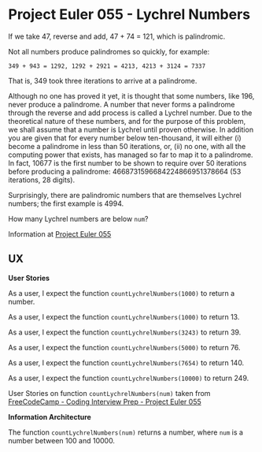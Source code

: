 # Project Euler 055 - Lychrel Numbers

If we take 47, reverse and add, 47 + 74 = 121, which is palindromic.

Not all numbers produce palindromes so quickly, for example:

    349 + 943 = 1292, 1292 + 2921 = 4213, 4213 + 3124 = 7337

That is, 349 took three iterations to arrive at a palindrome.

Although no one has proved it yet, it is thought that some numbers, like 196, never produce a palindrome.  A number that never forms a palindrome through the reverse and add process is called a Lychrel number.  Due to the theoretical nature of these numbers, and for the purpose of this problem, we shall assume that a number is Lychrel until proven otherwise.  In addition you are given that for every number below ten-thousand, it will either (i) become a palindrome in less than 50 iterations, or, (ii) no one, with all the computing power that exists, has managed so far to map it to a palindrome.  In fact, 10677 is the first number to be shown to require over 50 iterations before producing a palindrome: 4668731596684224866951378664 (53 iterations, 28 digits).

Surprisingly, there are palindromic numbers that are themselves Lychrel numbers; the first example is 4994.

How many Lychrel numbers are below `num`?

Information at [Project Euler 055](https://projecteuler.net/problem=55)

## UX

**User Stories**

As a user, I expect the function `countLychrelNumbers(1000)` to return a number.

As a user, I expect the function `countLychrelNumbers(1000)` to return 13.

As a user, I expect the function `countLychrelNumbers(3243)` to return 39.

As a user, I expect the function `countLychrelNumbers(5000)` to return 76.

As a user, I expect the function `countLychrelNumbers(7654)` to return 140.

As a user, I expect the function `countLychrelNumbers(10000)` to return 249.

User Stories on function `countLychrelNumbers(num)` taken from [FreeCodeCamp - Coding Interview Prep - Project Euler 055](https://www.freecodecamp.org/learn/coding-interview-prep/project-euler/problem-55-lychrel-numbers)

**Information Architecture**

The function `countLychrelNumbers(num)` returns a number, where `num` is a number between 100 and 10000.



